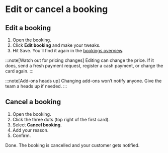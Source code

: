 # Edit or cancel a booking

## Edit a booking

1. Open the booking.
2. Click **Edit booking** and make your tweaks.
3. Hit Save. You’ll find it again in the [bookings overview](https://dashboard.letsbook.app/bookings).

:::note[Watch out for pricing changes]
Editing can change the price. If it does, send a fresh payment request, register a cash payment, or charge the card again.
:::

:::note[Add-ons heads up]
Changing add-ons won’t notify anyone. Give the team a heads up if needed.
:::

## Cancel a booking

1. Open the booking.
2. Click the three dots (top right of the first card).
3. Select **Cancel booking**.
4. Add your reason.
5. Confirm.

Done. The booking is cancelled and your customer gets notified.
